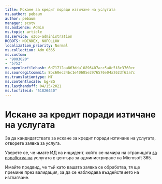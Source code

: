 ```yaml
---
title: Искане за кредит поради изтичане на услугата
ms.author: pebaum
author: pebaum
manager: scotv
ms.audience: Admin
ms.topic: article
ms.service: o365-administration
ROBOTS: NOINDEX, NOFOLLOW
localization_priority: Normal
ms.collection: Adm_O365
ms.custom:
- "9003020"
- "5752"
ms.openlocfilehash: 6d71712aa863dda10896407acc5a8c5f8c3760ec
ms.sourcegitcommit: 8bc60ec34bc1e40685e3976576e04a2623f63a7c
ms.translationtype: MT
ms.contentlocale: bg-BG
ms.lasthandoff: 04/15/2021
ms.locfileid: "51826440"
---
```

# <a name="credit-request-due-to-a-service-outage"></a>Искане за кредит поради изтичане на услугата

За да кандидатствате за искане за кредит поради изтичане на услугата, отворете заявка за услуга.

Уверете се, че имате ИД на инцидент, който се намира на страницата [за изработка на](https://docs.microsoft.com/office365/enterprise/view-service-health) услугата в центъра за администриране на Microsoft 365.

Имайте предвид, че тъй като вашата заявка се обработва, тя ще премине през валидация, за да се наблюдава въздействието на изтлагване.
